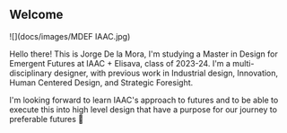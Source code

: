 ## Welcome

![](docs/images/MDEF IAAC.jpg)

Hello there!
This is Jorge De la Mora, I'm studying a Master in Design for Emergent Futures at IAAC + Elisava, class of 2023-24.
I'm a multi-disciplinary designer, with previous work in Industrial design, Innovation, Human Centered Design, and Strategic Foresight.

I'm looking forward to learn IAAC's approach to futures and to be able to execute this into high level design that have a purpose for our journey to preferable futures 🖖
